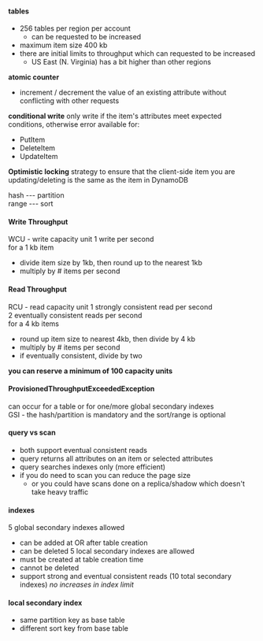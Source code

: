 #### tables
* 256 tables per region per account
  * can be requested to be increased
* maximum item size 400 kb
* there are initial limits to throughput which can requested to be increased
  * US East (N. Virginia) has a bit higher than other regions

**atomic counter**
* increment / decrement the value of an existing attribute without conflicting with other requests

**conditional write**
only write if the item's attributes meet expected conditions, otherwise error
available for:
* PutItem
* DeleteItem
* UpdateItem

**Optimistic locking**
strategy to ensure that the client-side item you are updating/deleting is the same as the item in DynamoDB

hash --- partition  
range --- sort

#### Write Throughput
WCU - write capacity unit
1 write per second  
for a 1 kb item

* divide item size by 1kb, then round up to the nearest 1kb
* multiply by # items per second

#### Read Throughput
RCU - read capacity unit
1 strongly consistent read per second  
2 eventually consistent reads per second  
for a 4 kb items  

* round up item size to nearest 4kb, then divide by 4 kb
* multiply by # items per second
* if eventually consistent, divide by two

**you can reserve a minimum of 100 capacity units**

#### ProvisionedThroughputExceededException
can occur for a table or for one/more global secondary indexes  
GSI - the hash/partition is mandatory and the sort/range is optional  

#### query vs scan
* both support eventual consistent reads
* query returns all attributes on an item or selected attributes  
* query searches indexes only (more efficient)  
* if you do need to scan you can reduce the page size
  * or you could have scans done on a replica/shadow which doesn't take heavy traffic

#### indexes
5 global secondary indexes allowed
- can be added at OR after table creation
- can be deleted
5 local secondary indexes are allowed
- must be created at table creation time
- cannot be deleted
- support strong and eventual consistent reads
(10 total secondary indexes)
*no increases in index limit*


#### local secondary index
- same partition key as base table  
- different sort key from base table  

